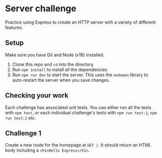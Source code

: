 # Server challenge

Practice using Express to create an HTTP server with a variety of different features.

## Setup

Make sure you have Git and Node (v18) installed.

1. Clone this repo and `cd` into the directory
1. Run `npm install` to install all the dependencies
1. Run `npm run dev` to start the server.
   This uses the `nodemon` library to auto-restart the server when you save changes.

## Checking your work

Each challenge has associated unit tests. You can either run all the tests with `npm test`, or each individual challenge's tests with `npm run test:1`, `npm run test:2` etc.

## Challenge 1

Create a new route for the homepage at `GET /`. It should return an HTML body including a `<h1>Hello Express</h1>`.

